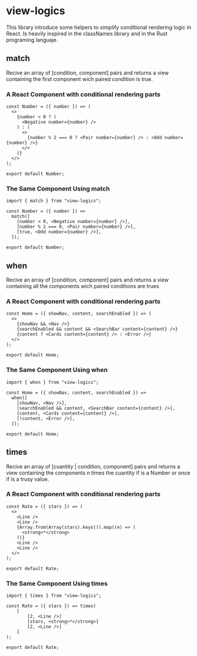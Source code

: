 # view-logics
This library introduce some helpers to simplify conditional rendering logic in React. 
Is heavily inspired in the classNames library and in the Rust programing languaje.

## match
Recive an array of [condition, component] pairs and returns a view containing the first component wich paired condition is true.

### A React Component with conditional rendering parts
```JSX
const Number = ({ number }) => (
  <>
    {number < 0 ? (
      <Negative number={number} />
    ) : (
      <>
        {number % 2 === 0 ? <Pair number={number} /> : <Odd number={number} />}
      </>
    )}
  </>
);

export default Number;
```

### The Same Component Using match
```JSX
import { match } from "view-logics";

const Number = ({ number }) =>
  match([
    [number < 0, <Negative number={number} />],
    [number % 2 === 0, <Pair number={number} />],
    [true, <Odd number={number} />],
  ]);

export default Number;
```

## when
Recive an array of [condition, component] pairs and returns a view containing all the components wich paired conditions are trues

### A React Component with conditional rendering parts
```JSX
const Home = ({ showNav, content, searchEnabled }) => (
  <>
    {showNav && <Nav />}
    {searchEnabled && content && <SearchBar content={content} />}
    {content ? <Cards content={content} /> : <Error />}
  </>
);

export default Home;
```

### The Same Component Using when
```JSX
import { when } from "view-logics";

const Home = ({ showNav, content, searchEnabled }) =>
  when([
    [showNav, <Nav />],
    [searchEnabled && content, <SearchBar content={content} />],
    [content, <Cards content={content} />],
    [!content, <Error />],
  ]);

export default Home;
```

## times
Recive an array of [cuantity | condition, component] pairs and returns a view containing the components n times the cuantity if is a Number or once if is a trusy value.

### A React Component with conditional rendering parts
```JSX
const Rate = ({ stars }) => (
  <>
    <Line />
    <Line />
    {Array.from(Array(stars).keys()).map((e) => (
      <strong>*</strong>
    ))}
    <Line />
    <Line />
  </>
);

export default Rate;
```

### The Same Component Using times
```JSX
import { times } from "view-logics";

const Rate = ({ stars }) => times(
    [
        [2, <Line />]
        [stars, <strong>*</strong>]
        [2, <Line />]
    ]
);

export default Rate;
```